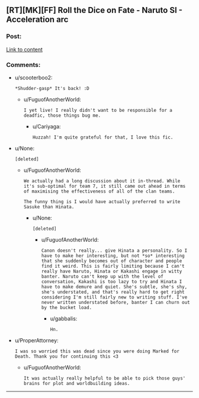 ## [RT][MK][FF] Roll the Dice on Fate - Naruto SI - Acceleration arc

### Post:

[Link to content](https://www.fanfiction.net/s/11402847/28/Roll-the-Dice-on-Fate)

### Comments:

- u/scooterboo2:
  ```
  *Shudder-gasp* It's back! :D
  ```

  - u/FuguofAnotherWorld:
    ```
    I yet live! I really didn't want to be responsible for a deadfic, those things bug me.
    ```

    - u/Cariyaga:
      ```
      Huzzah! I'm quite grateful for that, I love this fic.
      ```

- u/None:
  ```
  [deleted]
  ```

  - u/FuguofAnotherWorld:
    ```
    We actually had a long discussion about it in-thread. While it's sub-optimal for team 7, it still came out ahead in terms of maximising the effectiveness of all of the clan teams.

    The funny thing is I would have actually preferred to write Sasuke than Hinata.
    ```

    - u/None:
      ```
      [deleted]
      ```

      - u/FuguofAnotherWorld:
        ```
        Canon doesn't really... give Hinata a personality. So I have to make her interesting, but not *so* interesting that she suddenly becomes out of character and people find it weird. This is fairly limiting because I can't really have Naruto, Hinata or Kakashi engage in witty banter. Naruto can't keep up with the level of conversation, Kakashi is too lazy to try and Hinata I have to make demure and quiet. She's subtle, she's shy, she's understated, and that's really hard to get right considering I'm still fairly new to writing stuff. I've never written understated before, banter I can churn out by the bucket load.
        ```

        - u/gabbalis:
          ```
          Hn.
          ```

- u/ProperAttorney:
  ```
  I was so worried this was dead since you were doing Marked for Death. Thank you for continuing this <3
  ```

  - u/FuguofAnotherWorld:
    ```
    It was actually really helpful to be able to pick those guys' brains for plot and worldbuilding ideas.
    ```

---


